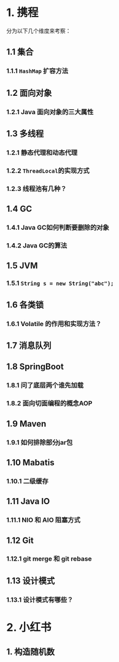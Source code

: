 # 1. 携程

分为以下几个维度来考察：

## 1.1 集合

### 1.1.1 `HashMap` 扩容方法

## 1.2 面向对象

### 1.2.1 Java 面向对象的三大属性

## 1.3 多线程

### 1.2.1 静态代理和动态代理

### 1.2.2 `ThreadLocal`的实现方式

### 1.2.3 线程池有几种？

## 1.4 GC

### 1.4.1 Java GC如何判断要删除的对象

### 1.4.2 Java GC的算法

## 1.5 JVM

### 1.5.1 `String s = new String("abc");`

## 1.6 各类锁

### 1.6.1 Volatile 的作用和实现方法？

## 1.7 消息队列

## 1.8 SpringBoot

### 1.8.1 问了底层两个谁先加载

### 1.8.2 面向切面编程的概念AOP

## 1.9 Maven

### 1.9.1 如何排除部分jar包

## 1.10 Mabatis 

### 1.10.1 二级缓存

## 1.11 Java IO 

### 1.11.1 NIO 和 AIO 阻塞方式

## 1.12 Git 

### 1.12.1 git merge 和 git rebase

## 1.13 设计模式

### 1.13.1 设计模式有哪些？



# 2. 小红书

## 1. 构造随机数







